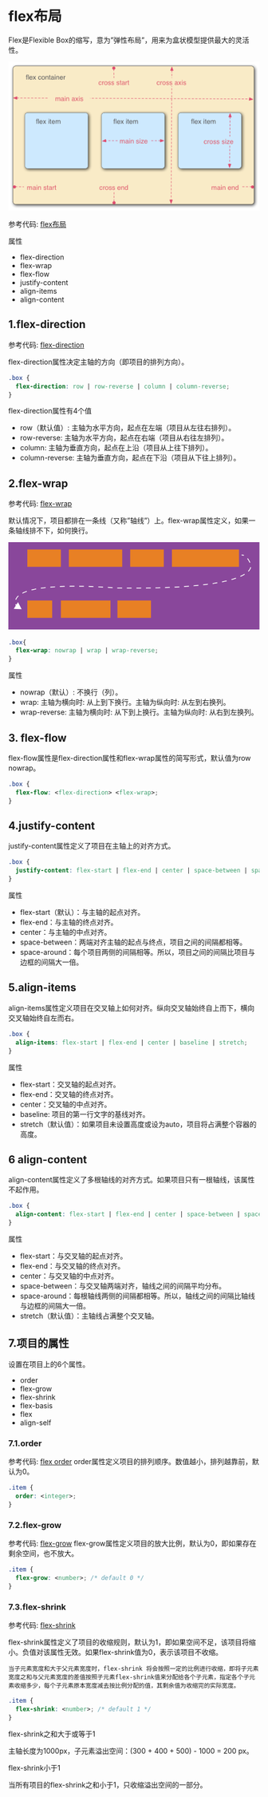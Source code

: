 # flex布局

Flex是Flexible Box的缩写，意为”弹性布局”，用来为盒状模型提供最大的灵活性。

![flex](./flex.png)

参考代码: [flex布局](./flex.html)

属性

- flex-direction
- flex-wrap
- flex-flow
- justify-content
- align-items
- align-content

## 1.flex-direction

参考代码: [flex-direction](./flex-direction.html)

flex-direction属性决定主轴的方向（即项目的排列方向）。

```css
.box {
  flex-direction: row | row-reverse | column | column-reverse;
}
```
flex-direction属性有4个值
- row（默认值）: 主轴为水平方向，起点在左端（项目从左往右排列）。
- row-reverse: 主轴为水平方向，起点在右端（项目从右往左排列）。
- column: 主轴为垂直方向，起点在上沿（项目从上往下排列）。
- column-reverse: 主轴为垂直方向，起点在下沿（项目从下往上排列）。

## 2.flex-wrap

参考代码: [flex-wrap](./flex-wrap.html)

默认情况下，项目都排在一条线（又称”轴线”）上。flex-wrap属性定义，如果一条轴线排不下，如何换行。

![flex-wrap](./flex-wrap.png)

```css
.box{
  flex-wrap: nowrap | wrap | wrap-reverse;
}
```

属性
- nowrap（默认）: 不换行（列）。
- wrap: 主轴为横向时: 从上到下换行。主轴为纵向时: 从左到右换列。
- wrap-reverse: 主轴为横向时: 从下到上换行。主轴为纵向时: 从右到左换列。

## 3. flex-flow

flex-flow属性是flex-direction属性和flex-wrap属性的简写形式，默认值为row nowrap。

```css
.box {
  flex-flow: <flex-direction> <flex-wrap>;
}
```

## 4.justify-content

justify-content属性定义了项目在主轴上的对齐方式。

```css
.box {
  justify-content: flex-start | flex-end | center | space-between | space-around;
}
```

属性
- flex-start（默认）：与主轴的起点对齐。
- flex-end：与主轴的终点对齐。
- center：与主轴的中点对齐。
- space-between：两端对齐主轴的起点与终点，项目之间的间隔都相等。
- space-around：每个项目两侧的间隔相等。所以，项目之间的间隔比项目与边框的间隔大一倍。

## 5.align-items

align-items属性定义项目在交叉轴上如何对齐。纵向交叉轴始终自上而下，横向交叉轴始终自左而右。

```css
.box {
  align-items: flex-start | flex-end | center | baseline | stretch;
}
```

属性
- flex-start：交叉轴的起点对齐。
- flex-end：交叉轴的终点对齐。
- center：交叉轴的中点对齐。
- baseline: 项目的第一行文字的基线对齐。
- stretch（默认值）：如果项目未设置高度或设为auto，项目将占满整个容器的高度。

## 6 align-content

align-content属性定义了多根轴线的对齐方式。如果项目只有一根轴线，该属性不起作用。

```css
.box {
  align-content: flex-start | flex-end | center | space-between | space-around | stretch;
}
```

属性
- flex-start：与交叉轴的起点对齐。
- flex-end：与交叉轴的终点对齐。
- center：与交叉轴的中点对齐。
- space-between：与交叉轴两端对齐，轴线之间的间隔平均分布。
- space-around：每根轴线两侧的间隔都相等。所以，轴线之间的间隔比轴线与边框的间隔大一倍。
- stretch（默认值）：主轴线占满整个交叉轴。

## 7.项目的属性

设置在项目上的6个属性。

- order
- flex-grow
- flex-shrink
- flex-basis
- flex
- align-self

### 7.1.order
参考代码: [flex order](./flex-order.html)
order属性定义项目的排列顺序。数值越小，排列越靠前，默认为0。

```css
.item {
  order: <integer>;
}
```

### 7.2.flex-grow
参考代码: [flex-grow](./flex-grow.html)
flex-grow属性定义项目的放大比例，默认为0，即如果存在剩余空间，也不放大。

```css
.item {
  flex-grow: <number>; /* default 0 */
}
```

### 7.3.flex-shrink

参考代码: [flex-shrink](./flex-shrink.html)

flex-shrink属性定义了项目的收缩规则，默认为1，即如果空间不足，该项目将缩小。负值对该属性无效。如果flex-shrink值为0，表示该项目不收缩。

    当子元素宽度和大于父元素宽度时，flex-shrink 将会按照一定的比例进行收缩，即将子元素宽度之和与父元素宽度的差值按照子元素flex-shrink值来分配给各个子元素，指定各个子元素收缩多少，每个子元素原本宽度减去按比例分配的值，其剩余值为收缩完的实际宽度。

```css
.item {
  flex-shrink: <number>; /* default 1 */
}
```

flex-shrink之和大于或等于1

主轴长度为1000px，子元素溢出空间：(300 + 400 + 500) - 1000 = 200 px。

flex-shrink小于1

当所有项目的flex-shrink之和小于1，只收缩溢出空间的一部分。
